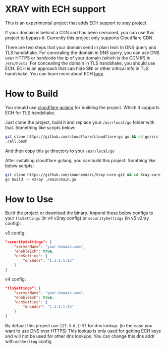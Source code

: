 # XRAY with ECH support
This is an experimental project that adds ECH support to [xray project](https://github.com/XTLS/Xray-core).

If your domain is behind a CDN and has been censored, you can use this project to bypass it.
Currently this project only supports Cloudflare CDN.

There are two steps that your domain send in plain text: In DNS query and TLS handshake.
For concealing the domain in DNS query, you can use DNS over HTTPS or hardcode the ip of your domain (which is the CDN IP) in `/ets/hosts`.
For concealing the domain in TLS handshake, you should use ECH.
ECH is an approach that can hide SNI or other critical info in TLS handshake. You can learn more about ECH [here](https://blog.cloudflare.com/handshake-encryption-endgame-an-ech-update).

# How to Build
You should use [cloudflare golang](https://github.com/cloudflare/cloudflare-go) for building the project.
Which it supports ECH for TLS handshake.

Just clone the project, build it and replace your `/usr/local/go` folder with that.
Something like scripts below:
```bash
git clone https://github.com/cloudflare/cloudflare-go go && cd go/src
./all.bash
```
And then copy this `go` directory to your `/usr/local/go`

After installing cloudflare golang, you can build this project. Somthing like below scripts:
```bash
git clone https://github.com/imannamdari/Xray-core.git && cd Xray-core
go build -o v2ray ./main/main.go
```

# How to Use
Build the project or download the binary. Append these below configs to your `tlsSettings` (in v4 v2ray config) or `securitySettings` (in v5 v2ray config):

v5 config:
```json
"securitySettings": {
    "serverName": "your-domain.com",
    "enableEch": true,
    "echSetting": {
        "dnsAddr": "1.1.1.1:53"
    }
}
```
v4 config:
```json
"tlsSettings": {
    "serverName": "your-domain.com",
    "enableEch": true,
    "echSetting": {
        "dnsAddr": "1.1.1.1:53"
    }
}
```

By default this project use `127.0.0.1:53` for dns lookup. (in the case you want to use DNS over HTTPS) This lookup is only used for getting ECH keys and will not be used for other dns lookups. You can change this dns addr with `echSetting` config.
